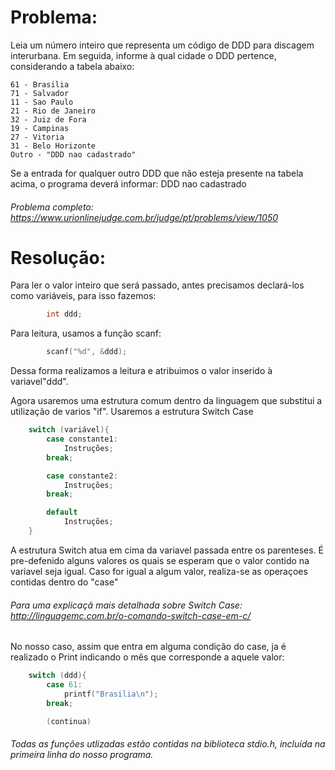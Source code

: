 # Problema:

Leia um número inteiro que representa um código de DDD para discagem interurbana. Em seguida, informe à qual cidade o DDD pertence, considerando a tabela abaixo:

	61 - Brasilia
	71 - Salvador
	11 - Sao Paulo
	21 - Rio de Janeiro
	32 - Juiz de Fora
	19 - Campinas
	27 - Vitoria
	31 - Belo Horizonte
	Outro - "DDD nao cadastrado"

Se a entrada for qualquer outro DDD que não esteja presente na tabela acima, o programa deverá informar:
DDD nao cadastrado

###### Problema completo: https://www.urionlinejudge.com.br/judge/pt/problems/view/1050

# Resolução:

Para ler o valor inteiro que será passado, antes precisamos declará-los como variáveis, para isso fazemos:
```c
        int ddd;
```

Para leitura, usamos a função scanf:
```c
        scanf("%d", &ddd);
```
Dessa forma realizamos a leitura e atribuimos o valor inserido à variavel"ddd". 

Agora usaremos uma estrutura comum dentro da linguagem que substitui a utilização de varios "if".
Usaremos a estrutura Switch Case

```c
	switch (variável){
		case constante1:
			Instruções;
		break;

		case constante2:
			Instruções;
		break;

		default
			Instruções;
	}
```

A estrutura Switch atua em cima da variavel passada entre os parenteses.
É pre-defenido alguns valores os quais se esperam que o valor contido na variavel seja igual.
Caso for igual a algum valor, realiza-se as operaçoes contidas dentro do "case"

###### Para uma explicaçã mais detalhada sobre Switch Case: http://linguagemc.com.br/o-comando-switch-case-em-c/

No nosso caso, assim que entra em alguma condição do case, ja é realizado o Print indicando o mês que corresponde a aquele valor:
```c
	switch (ddd){
		case 61:
			printf("Brasilia\n");
		break;

		(continua)

```

###### Todas as funções utlizadas estão contidas na biblioteca stdio.h, incluída na primeira linha do nosso programa.


